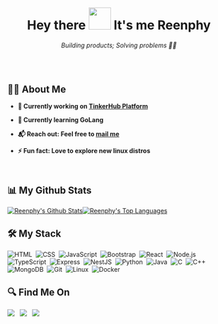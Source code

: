 <h1 align="center">Hey there <img src="https://raw.githubusercontent.com/MartinHeinz/MartinHeinz/master/wave.gif" height="50px"> It's me Reenphy</h1>
<h6 align="center">Building products; Solving problems 🧑‍💻</h6><br>

<!-- <a href="#"><img align="right" width="30%" height="auto" src="Assets/Gif.gif" height="30px"/></a> -->
## 🙋‍♂️ About Me

- **🔭 Currently working on [TinkerHub Platform](https://github.com/tinkerhub/platform)**

- **🌱 Currently learning GoLang**

- **📬 Reach out: Feel free to <a href="mailto:reenphygeorge@gmail.com">mail me</a><br>**

- **⚡ Fun fact: Love to explore new linux distros**
<br/>

## 📊 My Github Stats

  <a href="https://github.com/reenphygeorge/github-readme-stats"><img alt="Reenphy's Github Stats" src="https://github-readme-stats.vercel.app/api?username=reenphygeorge&show_icons=true&count_private=true&theme=react&hide_border=true&bg_color=0D1117"/></a><a href="https://github.com/reenphygeorge/github-readme-stats"><img alt="Reenphy's Top Languages" src="https://github-readme-stats.vercel.app/api/top-langs/?username=reenphygeorge&langs_count=8&count_private=true&layout=compact&theme=react&hide_border=true&bg_color=0D1117" /></a>
  <br/>

## 🛠️ My Stack

![HTML](https://img.shields.io/badge/-HTML-05122A?style=flat&logo=HTML5)&nbsp;
![CSS](https://img.shields.io/badge/-CSS-05122A?style=flat&logo=CSS3&logoColor=1572B6)&nbsp;
![JavaScript](https://img.shields.io/badge/-JavaScript-05122A?style=flat&logo=javascript)&nbsp;
![Bootstrap](https://img.shields.io/badge/-Bootstrap-05122A?style=flat&logo=bootstrap&logoColor=563D7C)&nbsp;
![React](https://img.shields.io/badge/-React-05122A?style=flat&logo=react)&nbsp;
![Node.js](https://img.shields.io/badge/-Node.js-05122A?style=flat&logo=node.js)&nbsp;
![TypeScript](https://img.shields.io/badge/-TypeScript-05122A?style=flat&logo=typescript)&nbsp;
![Express](https://img.shields.io/badge/-Express-05122A?style=flat&logo=express)&nbsp;
![NestJS](https://img.shields.io/badge/-NestJS-05122A?style=flat&logo=nestjs)&nbsp;
![Python](https://img.shields.io/badge/-Python-05122A?style=flat&logo=python)&nbsp;
![Java](https://img.shields.io/badge/-Java-05122A?style=flat&logo=java)&nbsp;
![C](https://img.shields.io/badge/-C-05122A?style=flat&logo=C&logoColor=A8B9CC)&nbsp;
![C++](https://img.shields.io/badge/-C++-05122A?style=flat&logo=C%2B%2B&logoColor=00599C)&nbsp;
![MongoDB](https://img.shields.io/badge/-MongoDB-05122A?style=flat&logo=mongodb)&nbsp;
![Git](https://img.shields.io/badge/-Git-05122A?style=flat&logo=git)&nbsp;
![Linux](https://img.shields.io/badge/-Linux-05122A?style=flat&logo=linux)&nbsp;
![Docker](https://img.shields.io/badge/-Docker-05122A?style=flat&logo=docker)&nbsp;

## 🔍 Find Me On

<p align="left">

<a href="https://www.linkedin.com/in/reenphygeorge/"><img src="https://img.shields.io/badge/-reenphygeorge-0077B5?style=flat&logo=Linkedin&logoColor=white"/></a>&nbsp;&nbsp;
<a href="https://twitter.com/reenphygeorge"><img src="https://img.shields.io/badge/-@reenphygeorge-1877F2?style=flat&logo=Twitter&logoColor=white"/></a>&nbsp;&nbsp;
<a href="https://instagram.com/reenphygeorge"><img src="https://img.shields.io/badge/-@reenphygeorge-E4405F?style=flat&logo=Instagram&logoColor=white"/></a>&nbsp;&nbsp;
</p>
